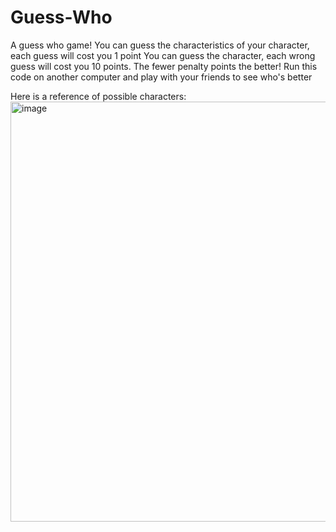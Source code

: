 # Guess-Who
A guess who game!
You can guess the characteristics of your character, each guess will cost you 1 point
You can guess the character, each wrong guess will cost you 10 points.
The fewer penalty points the better! Run this code on another computer and play with your friends to see who's better

Here is a reference of possible characters:
<img width="672" alt="image" src="https://github.com/user-attachments/assets/e956337b-afb1-4dae-abc1-6286e2802674">
